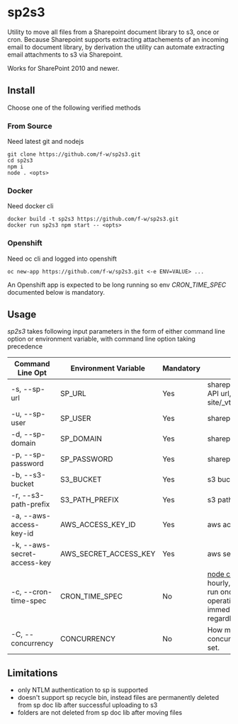 # sp2s3
Utility to move all files from a Sharepoint document library to s3, once or cron. Because Sharepoint supports extracting attachements of an incoming email to document library, by derivation the utility can automate extracting email attachments to s3 via Sharepoint.

Works for SharePoint 2010 and newer.

## Install
Choose one of the following verified methods

### From Source
Need latest git and nodejs

```
git clone https://github.com/f-w/sp2s3.git
cd sp2s3
npm i
node . <opts>
```

### Docker
Need docker cli

```
docker build -t sp2s3 https://github.com/f-w/sp2s3.git
docker run sp2s3 npm start -- <opts>
```

### Openshift
Need oc cli and logged into openshift

```
oc new-app https://github.com/f-w/sp2s3.git <-e ENV=VALUE> ...
```
An Openshift app is expected to be long running so env *CRON_TIME_SPEC* documented below is mandatory.

## Usage
*sp2s3* takes following input parameters in the form of either command line option or environment variable, with command line option taking precedence

| Command Line Opt           | Environment Variable  | Mandatory | Description                                                                                                    |
|----------------------------|-----------------------|-----------|----------------------------------------------------------------------------------------------------------------|
| -s, --sp-url                | SP_URL                | Yes       | sharepoint document library REST API url, for example https://my-site/_vti_bin/ListData.svc/mydoclib                   |
| -u, --sp-user               | SP_USER               | Yes       | sharepoint login user name                                                                                     |
| -d, --sp-domain             | SP_DOMAIN             | Yes       | sharepoint login user domain                                                                                   |
| -p, --sp-password           | SP_PASSWORD           | Yes       | sharepoint login password                                                                                      |
| -b, --s3-bucket             | S3_BUCKET             | Yes       | s3 bucket                                                                                                      |
| -r, --s3-path-prefix        | S3_PATH_PREFIX        | Yes       | s3 path prefix                                                                                                 |
| -a, --aws-access-key-id     | AWS_ACCESS_KEY_ID     | Yes       | aws access key id                                                                                              |
| -k, --aws-secret-access-key | AWS_SECRET_ACCESS_KEY | Yes       | aws secret access key                                                                                          |
| -c, --cron-time-spec        | CRON_TIME_SPEC        | No        | [node cron patterns](https://github.com/kelektiv/node-cron#available-cron-patterns). *0 0 1 \* \* \** as hourly, for example. If not set then run once. If set, a round of operation is performed immediately upon launching regardless of time spec. |
| -C, --concurrency        | CONCURRENCY        | No        | How many files are processed concurrently? Default to 10 if not set. |

## Limitations

* only NTLM authentication to sp is supported
* doesn't support sp recycle bin, instead files are permanently deleted from sp doc lib after successful uploading to s3
* folders are not deleted from sp doc lib after moving files
